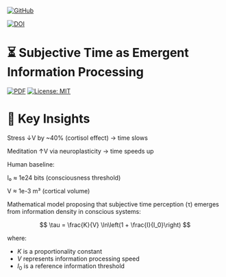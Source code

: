 [![GitHub](https://img.shields.io/badge/View_on-GitHub-black?logo=github)](https://github.com/ArkOkupski-WAT/Subjective_Time_As_Emergent_Information_Processing)

[![DOI](https://zenodo.org/badge/999035865.svg)](https://doi.org/10.5281/zenodo.15633760)

# ⏳ Subjective Time as Emergent Information Processing

[![PDF](https://img.shields.io/badge/Download_Paper-blue)](Subjective_Time_As_Emergent_Information_Processing.pdf)
[![License: MIT](https://img.shields.io/badge/License-MIT-yellow.svg)](LICENSE)

# 🔑 Key Insights
Stress ↓V by ~40% (cortisol effect) → time slows

Meditation ↑V via neuroplasticity → time speeds up

Human baseline:

I₀ ≈ 1e24 bits (consciousness threshold)

V ≈ 1e-3 m³ (cortical volume)

Mathematical model proposing that subjective time perception (τ) emerges from information density in conscious systems:

$$
\tau = \frac{K}{V} \ln\left(1 + \frac{I}{I_0}\right)
$$

where:
- $K$ is a proportionality constant
- $V$ represents information processing speed
- $I_0$ is a reference information threshold
